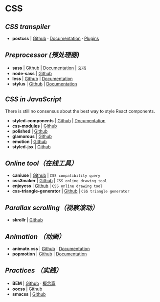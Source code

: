 # CSS

## _CSS transpiler_

- **postcss** | [Github](https://github.com/postcss/postcss) · [Documentation](https://github.com/postcss/postcss) · [Plugins](https://github.com/postcss/postcss/blob/master/docs/plugins.md)


## _Preprocessor (预处理器)_

- **sass** | [Github](https://github.com/sass/sass) | [Documentation](http://sass-lang.com/documentation/file.SASS_REFERENCE.html) | [文档](https://www.sass.hk/docs/)
- **node-sass** | [Github](https://github.com/sass/node-sass)
- **less** | [Github](https://github.com/less/less.js) | [Documentation](http://lesscss.org/)
- **stylus** | [Github](https://github.com/stylus/stylus) | [Documentation](http://stylus-lang.com/)


## _CSS in JavaScript_

There is still no consensus about the best way to style React components.

- **styled-components** | [Github](https://github.com/styled-components/styled-components) | [Documentation](https://www.styled-components.com/)
- **css-modules** | [Github](https://github.com/css-modules/css-modules)
- **polished** | [Github](https://github.com/styled-components/polished)
- **glamorous** | [Github](https://github.com/paypal/glamorous)
- **emotion** | [Github](https://github.com/emotion-js/emotion)
- **styled-jsx** | [Github](https://github.com/zeit/styled-jsx)


## _Online tool（在线工具）_

- **caniuse** | [Github](http://caniuse.com/) | `CSS compatibility query`
- **css3maker** | [Github](http://www.css3maker.com/) | `CSS online drawing tool`
- **enjoycss** | [Github](http://enjoycss.com/) | `CSS online drawing tool`
- **css-triangle-generator** | [Github](http://apps.eky.hk/css-triangle-generator/) | `CSS triangle generator`


## _Parallax scrolling（视察滚动）_

- **skrollr** | [Github](https://github.com/Prinzhorn/skrollr)


## _Animation （动画）_

- **animate.css** | [Github](https://github.com/daneden/animate.css) | [Documentation](https://daneden.github.io/animate.css/)
- **popmotion** | [Github](https://github.com/Popmotion/popmotion) | [Documentation](https://popmotion.io/)


## _Practices （实践）_

- **BEM** | [Github](https://getbem.com/) · [概念篇](https://www.w3cplus.com/css/oocss-concept)
- **oocss** | [Github](http://oocss.org/)
- **smacss** | [Github](https://smacss.com/)

